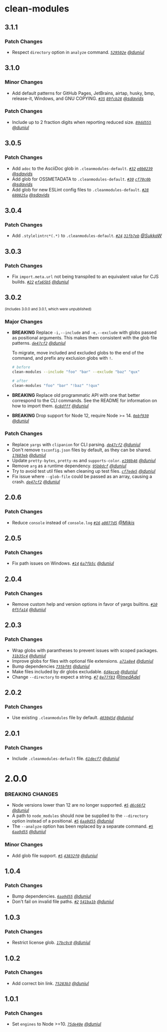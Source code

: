 # clean-modules

## 3.1.1

### Patch Changes

- Respect `directory` option in `analyze` command. _[`529502e`](https://github.com/duniul/clean-modules/commit/529502e1de3da64b87dd40f631b0abd6f91879b7) [@duniul](https://github.com/duniul)_

## 3.1.0

### Minor Changes

- Add default patterns for GitHub Pages, JetBrains, airtap, husky, bmp, release-it, Windows, and GNU COPYING. _[`#35`](https://github.com/duniul/clean-modules/pull/35) [`89fcb28`](https://github.com/duniul/clean-modules/commit/89fcb2862ab07bbd52cded0288b3bf694a974238) [@sdavids](https://github.com/sdavids)_

### Patch Changes

- Include up to 2 fraction digits when reporting reduced size. _[`89dd555`](https://github.com/duniul/clean-modules/commit/89dd5554b44e8229ba8be7d6a2472d4c14bd9c02) [@duniul](https://github.com/duniul)_

## 3.0.5

### Patch Changes

- Add `adoc` to the AsciiDoc glob in `.cleanmodules-default`. _[`#32`](https://github.com/duniul/clean-modules/pull/32) [`e0b0239`](https://github.com/duniul/clean-modules/commit/e0b0239ea1fbddde9382ead635716a8d2253a41b) [@sdavids](https://github.com/sdavids)_
- Add glob for OSSMETADATA to `.cleanmodules-default`. _[`#30`](https://github.com/duniul/clean-modules/pull/30) [`cf70c0b`](https://github.com/duniul/clean-modules/commit/cf70c0b326320078a08d91a98a9f4216100477c4) [@sdavids](https://github.com/sdavids)_
- Add glob for new ESLint config files to `.cleanmodules-default`. _[`#28`](https://github.com/duniul/clean-modules/pull/28) [`680825a`](https://github.com/duniul/clean-modules/commit/680825ae8b554bc047627c51c032e01990f4b9f6) [@sdavids](https://github.com/sdavids)_

## 3.0.4

### Patch Changes

- Add `.stylelintrc*(.*)` to `.cleanmodules-default`. _[`#24`](https://github.com/duniul/clean-modules/pull/24) [`31fb7eb`](https://github.com/duniul/clean-modules/commit/31fb7eb5a2807a54888f60d1d704b1ef565d1d9d) [@SukkaW](https://github.com/SukkaW)_

## 3.0.3

### Patch Changes

- Fix `import.meta.url` not being transpiled to an equivalent value for CJS builds. _[`#22`](https://github.com/duniul/clean-modules/pull/22) [`efa65b5`](https://github.com/duniul/clean-modules/commit/efa65b5aa011053f57279eb9233c83331549e3f8) [@duniul](https://github.com/duniul)_

## 3.0.2

<sup>(includes 3.0.0 and 3.0.1, which were unpublished)</sup>

### Major Changes

- **BREAKING** Replace `-i,--include` and `-e,--exclude` with globs passed as positional arguments. This makes them consistent with the glob file patterns. _[`de47cf2`](https://github.com/duniul/clean-modules/commit/de47cf22adb5a44507a0dde1caa763fd98c16eba) [@duniul](https://github.com/duniul)_

  To migrate, move included and excluded globs to the end of the command, and prefix any exclusion globs with `!`.

  ```sh
  # before
  clean-modules --include "foo" "bar" --exclude "baz" "qux"

  # after
  clean-modules "foo" "bar" "!baz" "!qux"
  ```

- **BREAKING** Replace old programmatic API with one that better correspond to the CLI commands. See the README for information on how to import them. _[`6c8dfff`](https://github.com/duniul/clean-modules/commit/6c8dfff6f151d56a661a7759d36e35162889afad) [@duniul](https://github.com/duniul)_
- **BREAKING** Drop support for Node 12, require Node >= 14. _[`0ebf930`](https://github.com/duniul/clean-modules/commit/0ebf9307371cbd6d4a966139f020a8d1a9e0d0a1) [@duniul](https://github.com/duniul)_

### Patch Changes

- Replace `yargs` with `clipanion` for CLI parsing. _[`de47cf2`](https://github.com/duniul/clean-modules/commit/de47cf22adb5a44507a0dde1caa763fd98c16eba) [@duniul](https://github.com/duniul)_
- Don't remove `tsconfig.json` files by default, as they can be shared. _[`17603eb`](https://github.com/duniul/clean-modules/commit/17603ebcdd9d27d46abdce4805e8dfbe0deae3ae) [@duniul](https://github.com/duniul)_
- Update `pretty-bytes`, `pretty-ms` and `supports-color`. _[`e198b46`](https://github.com/duniul/clean-modules/commit/e198b468174afa9b72fe160a553a659bfe255bf0) [@duniul](https://github.com/duniul)_
- Remove `arg` as a runtime dependency. _[`95b0dcf`](https://github.com/duniul/clean-modules/commit/95b0dcf0693b6c14635497c866d717ae89820299) [@duniul](https://github.com/duniul)_
- Try to avoid test util files when cleaning up test files. _[`cf7ede5`](https://github.com/duniul/clean-modules/commit/cf7ede5037e865851afff1e3b22502e5fb165fca) [@duniul](https://github.com/duniul)_
- Fix issue where `--glob-file` could be passed as an array, causing a crash. _[`de47cf2`](https://github.com/duniul/clean-modules/commit/de47cf22adb5a44507a0dde1caa763fd98c16eba) [@duniul](https://github.com/duniul)_

## 2.0.6

### Patch Changes

- Reduce `console` instead of `console.log` _[`#16`](https://github.com/duniul/clean-modules/pull/16) [`a0077d5`](https://github.com/duniul/clean-modules/commit/a0077d579b17650b284c4a5bc4f452e66356a423) [@Miikis](https://github.com/Miikis)_

## 2.0.5

### Patch Changes

- Fix path issues on Windows. _[`#14`](https://github.com/duniul/clean-modules/pull/14) [`6a7fb5c`](https://github.com/duniul/clean-modules/commit/6a7fb5c015d9f1869fa8b016d63c8cd390a5e2a1) [@duniul](https://github.com/duniul)_

## 2.0.4

### Patch Changes

- Remove custom help and version options in favor of yargs builtins. _[`#10`](https://github.com/duniul/clean-modules/pull/10) [`0f5fa14`](https://github.com/duniul/clean-modules/commit/0f5fa148b81a6bca1650430596ebc34779a4b126) [@duniul](https://github.com/duniul)_

## 2.0.3

### Patch Changes

- Wrap globs with parantheses to prevent issues with scoped packages. _[`31b35c4`](https://github.com/duniul/clean-modules/commit/31b35c4e7aa2bc7ffc76300bb9177c43f794940a) [@duniul](https://github.com/duniul)_
- Improve globs for files with optional file extensions. _[`a71a8e4`](https://github.com/duniul/clean-modules/commit/a71a8e4ca29a35e74806267e379a85c2e5764721) [@duniul](https://github.com/duniul)_
- Bump dependencies _[`735bf95`](https://github.com/duniul/clean-modules/commit/735bf9586bac7fab59f01170bf192090de274903) [@duniul](https://github.com/duniul)_
- Make files included by dir globs excludable. _[`6d4eceb`](https://github.com/duniul/clean-modules/commit/6d4ecebe33034be2a2997ebb93d8c1cb012f363a) [@duniul](https://github.com/duniul)_
- Change `--directory` to expect a string. _[`#7`](https://github.com/duniul/clean-modules/pull/7) [`8e77f83`](https://github.com/duniul/clean-modules/commit/8e77f830c5b523d47906f87c8e68a988e55f5cdf) [@ImedAdel](https://github.com/ImedAdel)_

## 2.0.2

### Patch Changes

- Use existing `.cleanmodules` file by default. _[`403045d`](https://github.com/duniul/clean-modules/commit/403045d275c36f2c27f13646fdb45ed53902b01a) [@duniul](https://github.com/duniul)_

## 2.0.1

### Patch Changes

- Include `.cleanmodules-default` file. _[`61decf7`](https://github.com/duniul/clean-modules/commit/61decf7fd9b635f35daba10a58e7464c4db26b4a) [@duniul](https://github.com/duniul)_

# 2.0.0

### BREAKING CHANGES

- Node versions lower than 12 are no longer supported. _[`#5`](https://github.com/duniul/clean-modules/pull/5) [`d6c66f2`](https://github.com/duniul/clean-modules/commit/d6c66f2ab75ec03a573b848c396d74316fc085d6) [@duniul](https://github.com/duniul)_
- A path to `node_modules` should now be supplied to the `--directory` option instead of a positional. _[`#5`](https://github.com/duniul/clean-modules/pull/5) [`6aa9d55`](https://github.com/duniul/clean-modules/commit/6aa9d556fe0fa42b70966c6e7788442dae7a3426) [@duniul](https://github.com/duniul)_
- The `--analyze` option has been replaced by a separate command. _[`#5`](https://github.com/duniul/clean-modules/pull/5) [`6aa9d55`](https://github.com/duniul/clean-modules/commit/6aa9d556fe0fa42b70966c6e7788442dae7a3426) [@duniul](https://github.com/duniul)_

### Minor Changes

- Add glob file support. _[`#5`](https://github.com/duniul/clean-modules/pull/5) [`43832f0`](https://github.com/duniul/clean-modules/commit/43832f08582ef55f33c7ee481c949a267a8f8a1d) [@duniul](https://github.com/duniul)_

## 1.0.4

### Patch Changes

- Bump dependencies. _[`6aa9d55`](https://github.com/duniul/clean-modules/commit/6aa9d556fe0fa42b70966c6e7788442dae7a3426) [@duniul](https://github.com/duniul)_
- Don't fail on invalid file paths. _[`#2`](https://github.com/duniul/clean-modules/pull/2) [`541ba1b`](https://github.com/duniul/clean-modules/commit/541ba1b3ca033b90df414fdcf6cea5f655daf3ae) [@duniul](https://github.com/duniul)_

## 1.0.3

### Patch Changes

- Restrict license glob. _[`17bc9c0`](https://github.com/duniul/clean-modules/commit/17bc9c029f8197a7cb4514fd11eef32023855243) [@duniul](https://github.com/duniul)_

## 1.0.2

### Patch Changes

- Add correct bin link. _[`75283b3`](https://github.com/duniul/clean-modules/commit/75283b3b0e5a42597e90209f60f85e83fc7429d7) [@duniul](https://github.com/duniul)_

## 1.0.1

### Patch Changes

- Set `engines` to Node >=10. _[`75de40e`](https://github.com/duniul/clean-modules/commit/75de40eca44847cefb269b2b36ce2f36b27a93ca) [@duniul](https://github.com/duniul)_

